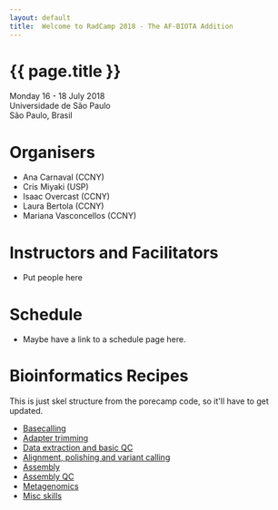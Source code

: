 ```yaml
---
layout: default
title:  Welcome to RadCamp 2018 - The AF-BIOTA Addition
---
```


# {{ page.title }}

Monday 16 - 18 July 2018  
Universidade de São Paulo  
São Paulo, Brasil

# Organisers

  - Ana Carnaval (CCNY)
  - Cris Miyaki (USP)
  - Isaac Overcast (CCNY)
  - Laura Bertola (CCNY)
  - Mariana Vasconcellos (CCNY)

# Instructors and Facilitators

  - Put people here

# Schedule

  - Maybe have a link to a schedule page here.

# Bioinformatics Recipes

This is just skel structure from the porecamp code, so it'll have to get updated.

* [Basecalling]()
* [Adapter trimming]()
* [Data extraction and basic QC]()
* [Alignment, polishing and variant calling]()
* [Assembly]()
* [Assembly QC]()
* [Metagenomics]()
* [Misc skills]()

